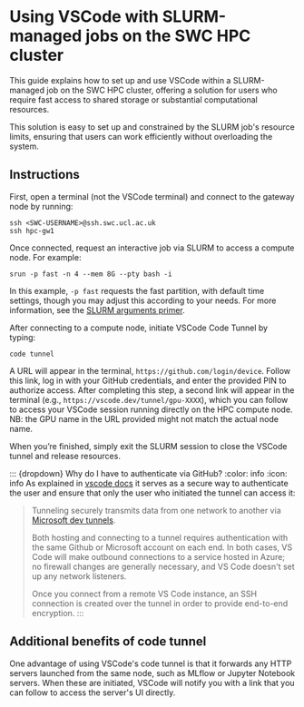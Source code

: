 # Using VSCode with SLURM-managed jobs on the SWC HPC cluster

This guide explains how to set up and use VSCode within a SLURM-managed job on the SWC HPC cluster, offering a solution for users who require fast access to shared storage or substantial computational resources.

This solution is easy to set up and constrained by the SLURM job's resource limits, ensuring that users can work efficiently without overloading the system.


## Instructions

First, open a terminal (not the VSCode terminal) and connect to the gateway node by running:

```{code-block} console
ssh <SWC-USERNAME>@ssh.swc.ucl.ac.uk
ssh hpc-gw1
```

Once connected, request an interactive job via SLURM to access a compute node. For example:

```{code-block} console
srun -p fast -n 4 --mem 8G --pty bash -i
```

In this example, `-p fast` requests the fast partition, with default time settings, though you may adjust this according to your needs. For more information, see the [SLURM arguments primer](https://howto.neuroinformatics.dev/programming/SLURM-arguments.html).

After connecting to a compute node, initiate VSCode Code Tunnel by typing:

```{code-block} console
code tunnel
```

A URL will appear in the terminal, `https://github.com/login/device`. 
Follow this link, log in with your GitHub credentials, and enter the provided PIN to authorize access. 
After completing this step, a second link will appear in the terminal (e.g., `https://vscode.dev/tunnel/gpu-XXXX`), which you can follow to access your VSCode session running directly on the HPC compute node.
NB: the GPU name in the URL provided might not match the actual node name. 

When you’re finished, simply exit the SLURM session to close the VSCode tunnel and release resources.

::: {dropdown} Why do I have to authenticate via GitHub?
:color: info
:icon: info
As explained in [vscode docs](https://code.visualstudio.com/docs/remote/tunnels#:~:text=When%20opening%20a%20vscode.,right%20set%20of%20remote%20machines.) it serves as a secure way to authenticate the user and ensure that only the user who initiated the tunnel can access it:
> Tunneling securely transmits data from one network to another via [Microsoft dev tunnels](https://learn.microsoft.com/azure/developer/dev-tunnels/overview).
>
> Both hosting and connecting to a tunnel requires authentication with the same Github or Microsoft account on each end. In both cases, VS Code will make outbound connections to a service hosted in Azure; no firewall changes are generally necessary, and VS Code doesn't set up any network listeners.
>
>Once you connect from a remote VS Code instance, an SSH connection is created over the tunnel in order to provide end-to-end encryption.
:::

## Additional benefits of code tunnel

One advantage of using VSCode's code tunnel is that it forwards any HTTP servers launched from the same node, such as MLflow or Jupyter Notebook servers. When these are initiated, VSCode will notify you with a link that you can follow to access the server's UI directly.
